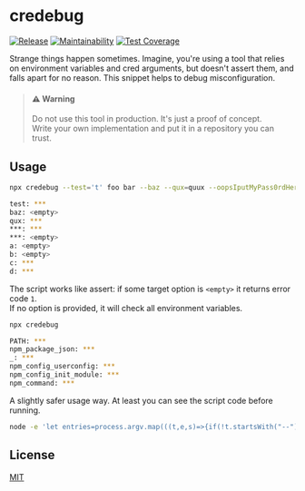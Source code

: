 # credebug

[![Release](https://github.com/antongolub/credebug/workflows/CI/badge.svg)](https://github.com/antongolub/credebug/actions)
[![Maintainability](https://api.codeclimate.com/v1/badges/150b4d4d62cea4bd3266/maintainability)](https://codeclimate.com/github/antongolub/credebug/maintainability)
[![Test Coverage](https://api.codeclimate.com/v1/badges/150b4d4d62cea4bd3266/test_coverage)](https://codeclimate.com/github/antongolub/credebug/test_coverage)

Strange things happen sometimes. Imagine, you're using a tool that relies on environment variables and cred arguments, but doesn't assert them, and falls apart for no reason. This snippet helps to debug misconfiguration.

> #### ⚠️ Warning
> Do not use this tool in production. It's just a proof of concept.  
> Write your own implementation and put it in a repository you can trust.

## Usage
```bash
npx credebug --test='t' foo bar --baz --qux=quux --oopsIputMyPass0rdHere='t' --asv00124 --a --b --c=c --d d
```
```bash
test: ***
baz: <empty>
qux: ***
***: ***
***: <empty>
a: <empty>
b: <empty>
c: ***
d: ***
```
The script works like assert: if some target option is `<empty>` it returns error code `1`.  
If no option is provided, it will check all environment variables.

```bash
npx credebug
```
```bash
PATH: ***
npm_package_json: ***
_: ***
npm_config_userconfig: ***
npm_config_init_module: ***
npm_command: ***
```

A slightly safer usage way. At least you can see the script code before running.

```bash
node -e 'let entries=process.argv.map(((t,e,s)=>{if(!t.startsWith("--"))return;const[r,n]=t.slice(2).split("=");return[r,n||s[e+1]&&!s[e+1]?.startsWith("--")]})).filter(Boolean);entries.length||(entries=Object.entries(process.env));let status=0;const result=entries.reduce(((t,[e,s])=>{const r=s?"***":"<empty>",n=/^[a-zA-Z_]+$/.test(e)?e:"***";return s||(status=1),`${t}\n${n}: ${r}`}),"");console.log(result),process.exit(status);' -- --test='t' foo bar --baz --qux=quux --oopsIputMyPass0rdHere='t' --asv00124 --a --b --c=c --d d
```

## License
[MIT](./LICENSE)
